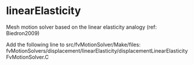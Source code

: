 # linearElasticity
Mesh motion solver based on the linear elasticity analogy (ref: Biedron2009)

Add the following line to src/fvMotionSolver/Make/files:
  fvMotionSolvers/displacement/linearElasticity/displacementLinearElasticityFvMotionSolver.C
